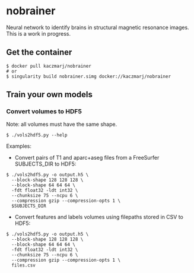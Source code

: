 # nobrainer

Neural network to identify brains in structural magnetic resonance images. This is a work in progress.


## Get the container

```shell
$ docker pull kaczmarj/nobrainer
# or
$ singularity build nobrainer.simg docker://kaczmarj/nobrainer
```


## Train your own models

### Convert volumes to HDF5

Note: all volumes must have the same shape.

```shell
$ ./vols2hdf5.py --help
```

Examples:

- Convert pairs of T1 and aparc+aseg files from a FreeSurfer SUBJECTS_DIR to HDF5:

```shell
$ ./vols2hdf5.py -o output.h5 \
  --block-shape 128 128 128 \
  --block-shape 64 64 64 \
  -fdt float32 -ldt int32 \
  --chunksize 75 --ncpu 6 \
  --compression gzip --compression-opts 1 \
  $SUBJECTS_DIR
```

- Convert features and labels volumes using filepaths stored in CSV to HDF5:

```shell
$ ./vols2hdf5.py -o output.h5 \
  --block-shape 128 128 128 \
  --block-shape 64 64 64 \
  -fdt float32 -ldt int32 \
  --chunksize 75 --ncpu 6 \
  --compression gzip --compression-opts 1 \
  files.csv
```
